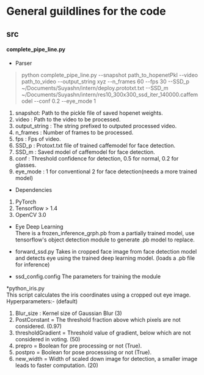 # General guildlines for the code  

## src   

#### complete_pipe_line.py   

* Parser  
> python complete_pipe_line.py --snapshot path_to_hopenetPkl --video path_to_video --output_string xyz --n_frames 60 --fps 30 --SSD_p ~/Documents/Suyashn/intern/deploy.prototxt.txt --SSD_m ~/Documents/Suyashn/intern/res10_300x300_ssd_iter_140000.caffemodel --conf 0.2 --eye_mode 1  

1. snapshot: Path to the pickle file of saved hopenet weights.   
2. video   : Path to the video to be processed.  
3. output_string : The string prefixed to outputed processed video.  
4. n_frames      : Number of frames to be processed.  
5. fps           : Fps of video.  
6. SSD_p         : Protoxt.txt file of trained caffemodel for face detection.  
7. SSD_m         : Saved model of caffemodel for face detection.  
8. conf          : Threshold confidence for detection, 0.5 for normal, 0.2 for glasses.  
9. eye_mode      : 1 for conventional 2 for face detection(needs a more trained model)  

* Dependencies  

1. PyTorch  
2. Tensorflow > 1.4  
3. OpenCV 3.0  

* Eye Deep Learning  
There is a frozen_inference_grph.pb from a partially trained model, use tensorflow's object detection module to generate .pb model to replace.

* forward_ssd.py
Takes in cropped face image from face detection model and detects eye using the trained deep learning model. (loads a .pb file for inference)

* ssd_config.config
The parameters for training the module

*python_iris.py  
This script calculates the iris coordinates using a cropped out eye image.  
Hyperparameters:-  (default)
1. Blur_size : Kernel size of Gaussian Blur (3)
2. PostConstant = The threshold fraction above which pixels are not considered. (0.97)
3. thresholdGradient = Threshold value of gradient, below which are not considered in voting. (50)
4. prepro  = Boolean for pre processing or not (True).
5. postpro = Boolean for pose processsing or not (True).
6. new_width = Width of scaled down image for detection, a smaller image leads to faster computation. (20)

